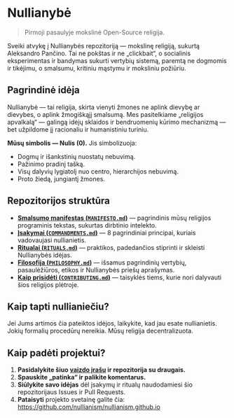 # Nullianybė 

> Pirmoji pasaulyje mokslinė Open-Source religija.

Sveiki atvykę į Nullianybės repozitoriją — mokslinę religiją, sukurtą Aleksandro Pančino. Tai ne pokštas ir ne „clickbait“, o socialinis eksperimentas ir bandymas sukurti vertybių sistemą, paremtą ne dogmomis ir tikėjimu, o smalsumu, kritiniu mąstymu ir moksliniu požiūriu.

## Pagrindinė idėja

Nullianybė — tai religija, skirta vienyti žmones ne aplink dievybę ar dievybes, o aplink žmogiškąjį smalsumą. Mes pasitelkiame „religijos apvalkalą“ — galingą idėjų sklaidos ir bendruomenių kūrimo mechanizmą — bet užpildome jį racionaliu ir humanistiniu turiniu.

**Mūsų simbolis — Nulis (0).** Jis simbolizuoja:

- Dogmų ir išankstinių nuostatų nebuvimą.
- Pažinimo pradinį tašką.
- Visų dalyvių lygiatolį nuo centro, hierarchijos nebuvimą.
- Proto žiedą, jungiantį žmones.

## Repozitorijos struktūra

- [**Smalsumo manifestas (`MANIFESTO.md`)**](./MANIFESTO.md) — pagrindinis mūsų religijos programinis tekstas, sukurtas dirbtinio intelekto.
- [**Įsakymai (`COMMANDMENTS.md`)**](./COMMANDMENTS.md) — 8 pagrindiniai principai, kuriais vadovaujasi nullianietis.
- [**Ritualai (`RITUALS.md`)**](./RITUALS.md) — praktikos, padedančios stiprinti ir skleisti Nullianybės idėjas.
- [**Filosofija (`PHILOSOPHY.md`)**](./PHILOSOPHY.md) — išsamus pagrindinių vertybių, pasaulėžiūros, etikos ir Nullianybės priešų aprašymas.
- [**Kaip prisidėti (`CONTRIBUTING.md`)**](./CONTRIBUTING.md) — taisyklės tiems, kurie nori dalyvauti šios religijos plėtroje.

## Kaip tapti nullianiečiu?

Jei Jums artimos čia pateiktos idėjos, laikykite, kad jau esate nullianietis. Jokių formalių procedūrų nereikia. Mūsų religija decentralizuota.

## Kaip padėti projektui?

1. **Pasidalykite šiuo [vaizdo įrašu](https://www.youtube.com/watch?v=mCErecXWGCc) ir repozitorija su draugais.**
2. **Spauskite „patinka“ ir palikite komentarus.**
3. **Siūlykite savo idėjas** dėl įsakymų ir ritualų naudodamiesi šio repozitorijaus Issues ir Pull Requests.
4. **Pataisyti** projekto svetainę galite čia: https://github.com/nullianism/nullianism.github.io